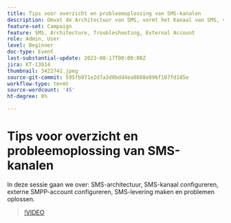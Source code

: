 ```yaml
---
title: Tips voor overzicht en probleemoplossing van SMS-kanalen
description: Omvat de Architectuur van SMS, vormt het Kanaal van SMS, vormt de Externe Rekening SMPP, creeert de Levering van SMS, en het Oplossen van problemen.
feature-set: Campaign
feature: SMS, Architecture, Troubleshooting, External Account
role: Admin, User
level: Beginner
doc-type: Event
last-substantial-update: 2023-08-17T00:00:00Z
jira: KT-13814
thumbnail: 3422741.jpeg
source-git-commit: 595fb971e2d7a3d8bdd4ea8608e896f187fd185e
workflow-type: tm+mt
source-wordcount: '45'
ht-degree: 0%

---
```


# Tips voor overzicht en probleemoplossing van SMS-kanalen

In deze sessie gaan we over: SMS-architectuur, SMS-kanaal configureren, externe SMPP-account configureren, SMS-levering maken en problemen oplossen.

>[!VIDEO](https://video.tv.adobe.com/v/3422741/?learn=on)
